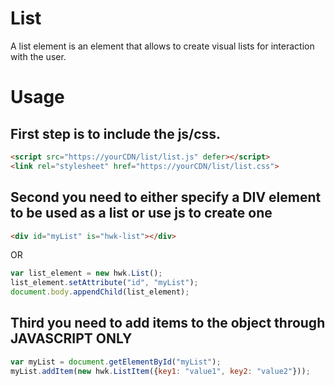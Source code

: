 # List

A list element is an element that allows to create visual lists for interaction with the user.

# Usage

## First step is to include the js/css.
```html
<script src="https://yourCDN/list/list.js" defer></script>
<link rel="stylesheet" href="https://yourCDN/list/list.css">
```

## Second you need to either specify a DIV element to be used as a list or use js to create one

```html
<div id="myList" is="hwk-list"></div>
```

OR

```javascript
var list_element = new hwk.List();
list_element.setAttribute("id", "myList");
document.body.appendChild(list_element);
```

## Third you need to add items to the object through JAVASCRIPT ONLY

```javascript
var myList = document.getElementById("myList");
myList.addItem(new hwk.ListItem({key1: "value1", key2: "value2"}));
```